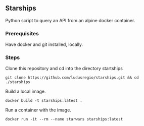 ## Starships
Python script to query an API from an alpine docker container.

### Prerequisites
Have docker and git installed, locally.

### Steps
Clone this repository and cd into the directory startships

```
git clone https://github.com/ludusregio/starships.git && cd ./starships
```
Build a local image.

```
docker build -t starships:latest .
```
Run a container with the image.

```
docker run -it --rm --name starwars starships:latest
```
